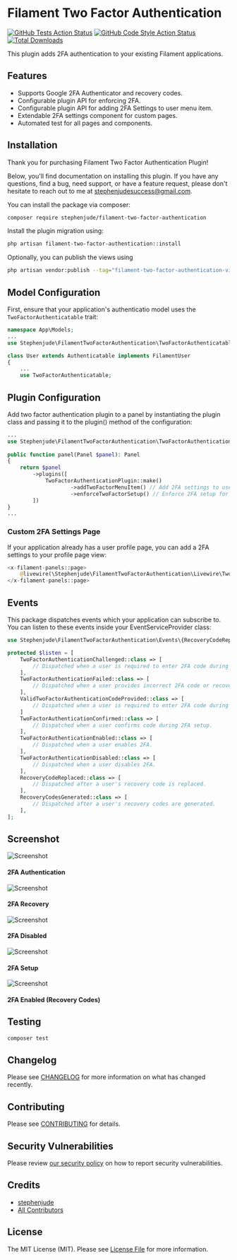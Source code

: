 # Filament Two Factor Authentication

[//]: # ([![Latest Version on Packagist]&#40;https://img.shields.io/packagist/v/stephenjude/filament-two-factor-authentication.svg?style=flat-square&#41;]&#40;https://packagist.org/packages/stephenjude/filament-two-factor-authentication&#41;)
[![GitHub Tests Action Status](https://img.shields.io/github/actions/workflow/status/stephenjude/filament-two-factor-authentication/run-tests.yml?branch=main&label=tests&style=flat-square)](https://github.com/stephenjude/filament-two-factor-authentication/actions?query=workflow%3Arun-tests+branch%3Amain)
[![GitHub Code Style Action Status](https://img.shields.io/github/actions/workflow/status/stephenjude/filament-two-factor-authentication/fix-php-code-styling.yml?branch=main&label=code%20style&style=flat-square)](https://github.com/stephenjude/filament-two-factor-authentication/actions?query=workflow%3A"Fix+PHP+code+styling"+branch%3Amain)
[![Total Downloads](https://img.shields.io/packagist/dt/stephenjude/filament-two-factor-authentication.svg?style=flat-square)](https://packagist.org/packages/stephenjude/filament-two-factor-authentication)

This plugin adds 2FA authentication to your existing Filament applications.

## Features

- Supports Google 2FA Authenticator and recovery codes.
- Configurable plugin API for enforcing 2FA.
- Configurable plugin API for adding 2FA Settings to user menu item.
- Extendable 2FA settings component for custom pages.
- Automated test for all pages and components.

## Installation

Thank you for purchasing Filament Two Factor Authentication Plugin!

Below, you'll find documentation on installing this plugin. If you have any questions, find a bug, need support, or have
a feature request, please don't hesitate to reach out to me at stephenjudesuccess@gmail.com.

You can install the package via composer:

```bash
composer require stephenjude/filament-two-factor-authentication
```

Install the plugin migration using:
```bash
php artisan filament-two-factor-authentication::install
```

Optionally, you can publish the views using
```bash
php artisan vendor:publish --tag="filament-two-factor-authentication-views"
```

## Model Configuration
First, ensure that your application's authenticatio model uses the `TwoFactorAuthenticatable` trait:

```php
namespace App\Models;
...
use Stephenjude\FilamentTwoFactorAuthentication\TwoFactorAuthenticatable;

class User extends Authenticatable implements FilamentUser
{
    ...
    use TwoFactorAuthenticatable;
```

## Plugin Configuration
Add two factor authentication plugin to a panel by instantiating the plugin class and passing it to the plugin() method
of the configuration:

```php
...
use Stephenjude\FilamentTwoFactorAuthentication\TwoFactorAuthenticationPlugin;
 
public function panel(Panel $panel): Panel
{
    return $panel
        ->plugins([
            TwoFactorAuthenticationPlugin::make()
                    ->addTwoFactorMenuItem() // Add 2FA settings to user menu items
                    ->enforceTwoFactorSetup() // Enforce 2FA setup for all users
        ])
}
...
```

### Custom 2FA Settings Page
If your application already has a user profile page, you can add a 2FA settings to your profile page view:

```php
<x-filament-panels::page>
    @livewire(\Stephenjude\FilamentTwoFactorAuthentication\Livewire\TwoFactorAuthentication::class)
</x-filament-panels::page>
```
## Events
This package dispatches events which your application can subscribe to. You can listen to these events inside your EventServiceProvider class:

```php
use Stephenjude\FilamentTwoFactorAuthentication\Events\{RecoveryCodeReplaced,RecoveryCodesGenerated,TwoFactorAuthenticationChallenged,TwoFactorAuthenticationConfirmed,TwoFactorAuthenticationDisabled,TwoFactorAuthenticationEnabled,TwoFactorAuthenticationFailed,ValidTwoFactorAuthenticationCodeProvided};

protected $listen = [
    TwoFactorAuthenticationChallenged::class => [
        // Dispatched when a user is required to enter 2FA code during login.
    ],
    TwoFactorAuthenticationFailed::class => [
        // Dispatched when a user provides incorrect 2FA code or recovery code during login.
    ],
    ValidTwoFactorAuthenticationCodeProvided::class => [
        // Dispatched when a user is required to enter 2FA code during 2FA setup.
    ]
    TwoFactorAuthenticationConfirmed::class => [
        // Dispatched when a user confirms code during 2FA setup.
    ],
    TwoFactorAuthenticationEnabled::class => [
        // Dispatched when a user enables 2FA.
    ],
    TwoFactorAuthenticationDisabled::class => [
        // Dispatched when a user disables 2FA.
    ],
    RecoveryCodeReplaced::class => [
        // Dispatched after a user's recovery code is replaced.
    ],
    RecoveryCodesGenerated::class => [
        // Dispatched after a user's recovery codes are generated.
    ],
];
```

## Screenshot
![Screenshot](art/1.jpeg)
#### 2FA Authentication

![Screenshot](art/2.jpeg)
#### 2FA Recovery

![Screenshot](art/3.jpeg)
#### 2FA Disabled

![Screenshot](art/5.png)
#### 2FA Setup 

![Screenshot](art/4.jpeg)
#### 2FA Enabled (Recovery Codes)


## Testing

```bash
composer test
```

## Changelog

Please see [CHANGELOG](CHANGELOG.md) for more information on what has changed recently.

## Contributing

Please see [CONTRIBUTING](.github/CONTRIBUTING.md) for details.

## Security Vulnerabilities

Please review [our security policy](../../security/policy) on how to report security vulnerabilities.

## Credits

- [stephenjude](https://github.com/stephenjude)
- [All Contributors](../../contributors)

## License

The MIT License (MIT). Please see [License File](LICENSE.md) for more information.
